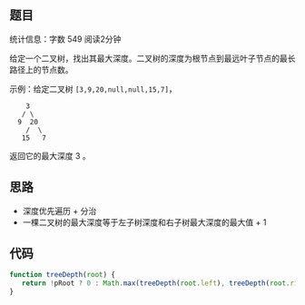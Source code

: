 ## 题目

统计信息：字数 549  阅读2分钟



给定一个二叉树，找出其最大深度。二叉树的深度为根节点到最远叶子节点的最长路径上的节点数。

示例：给定二叉树 `[3,9,20,null,null,15,7]`，

```
    3
   / \
  9  20
    /  \
   15   7
```
返回它的最大深度 3 。

## 思路

- 深度优先遍历 + 分治
- 一棵二叉树的最大深度等于左子树深度和右子树最大深度的最大值 + 1

## 代码

```js
function treeDepth(root) {
   return !pRoot ? 0 : Math.max(treeDepth(root.left), treeDepth(root.right)) + 1
}
```

